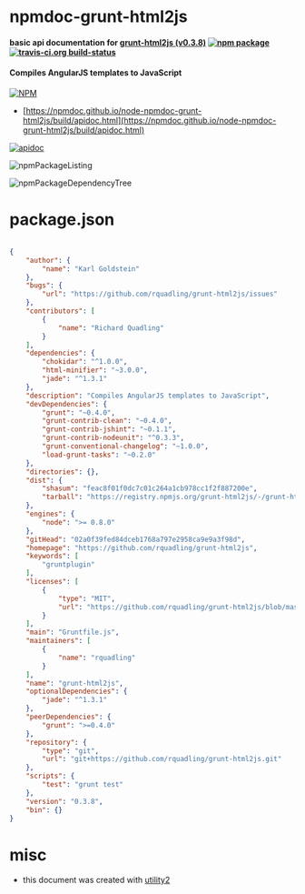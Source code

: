 # npmdoc-grunt-html2js

#### basic api documentation for  [grunt-html2js (v0.3.8)](https://github.com/rquadling/grunt-html2js)  [![npm package](https://img.shields.io/npm/v/npmdoc-grunt-html2js.svg?style=flat-square)](https://www.npmjs.org/package/npmdoc-grunt-html2js) [![travis-ci.org build-status](https://api.travis-ci.org/npmdoc/node-npmdoc-grunt-html2js.svg)](https://travis-ci.org/npmdoc/node-npmdoc-grunt-html2js)

#### Compiles AngularJS templates to JavaScript

[![NPM](https://nodei.co/npm/grunt-html2js.png?downloads=true&downloadRank=true&stars=true)](https://www.npmjs.com/package/grunt-html2js)

- [https://npmdoc.github.io/node-npmdoc-grunt-html2js/build/apidoc.html](https://npmdoc.github.io/node-npmdoc-grunt-html2js/build/apidoc.html)

[![apidoc](https://npmdoc.github.io/node-npmdoc-grunt-html2js/build/screenCapture.buildCi.browser.%252Ftmp%252Fbuild%252Fapidoc.html.png)](https://npmdoc.github.io/node-npmdoc-grunt-html2js/build/apidoc.html)

![npmPackageListing](https://npmdoc.github.io/node-npmdoc-grunt-html2js/build/screenCapture.npmPackageListing.svg)

![npmPackageDependencyTree](https://npmdoc.github.io/node-npmdoc-grunt-html2js/build/screenCapture.npmPackageDependencyTree.svg)



# package.json

```json

{
    "author": {
        "name": "Karl Goldstein"
    },
    "bugs": {
        "url": "https://github.com/rquadling/grunt-html2js/issues"
    },
    "contributors": [
        {
            "name": "Richard Quadling"
        }
    ],
    "dependencies": {
        "chokidar": "^1.0.0",
        "html-minifier": "~3.0.0",
        "jade": "^1.3.1"
    },
    "description": "Compiles AngularJS templates to JavaScript",
    "devDependencies": {
        "grunt": "~0.4.0",
        "grunt-contrib-clean": "~0.4.0",
        "grunt-contrib-jshint": "~0.1.1",
        "grunt-contrib-nodeunit": "^0.3.3",
        "grunt-conventional-changelog": "~1.0.0",
        "load-grunt-tasks": "~0.2.0"
    },
    "directories": {},
    "dist": {
        "shasum": "feac8f01f0dc7c01c264a1cb978cc1f2f887200e",
        "tarball": "https://registry.npmjs.org/grunt-html2js/-/grunt-html2js-0.3.8.tgz"
    },
    "engines": {
        "node": ">= 0.8.0"
    },
    "gitHead": "02a0f39fed84dceb1768a797e2958ca9e9a3f98d",
    "homepage": "https://github.com/rquadling/grunt-html2js",
    "keywords": [
        "gruntplugin"
    ],
    "licenses": [
        {
            "type": "MIT",
            "url": "https://github.com/rquadling/grunt-html2js/blob/master/LICENSE-MIT"
        }
    ],
    "main": "Gruntfile.js",
    "maintainers": [
        {
            "name": "rquadling"
        }
    ],
    "name": "grunt-html2js",
    "optionalDependencies": {
        "jade": "^1.3.1"
    },
    "peerDependencies": {
        "grunt": ">=0.4.0"
    },
    "repository": {
        "type": "git",
        "url": "git+https://github.com/rquadling/grunt-html2js.git"
    },
    "scripts": {
        "test": "grunt test"
    },
    "version": "0.3.8",
    "bin": {}
}
```



# misc
- this document was created with [utility2](https://github.com/kaizhu256/node-utility2)
